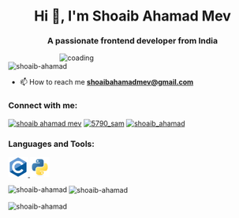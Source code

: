 
<h1 align="center">Hi 👋, I'm Shoaib Ahamad Mev</h1>
<h3 align="center">A passionate frontend developer from India</h3>
<img align ="right" alt="coading" width="400" src="https://i.pinimg.com/originals/e8/f4/53/e8f453469a3ec97ecd354df465d73913.gif">
<p align="left"> <img src="https://komarev.com/ghpvc/?username=shoaib-ahamad&label=Profile%20views&color=0e75b6&style=flat" alt="shoaib-ahamad" /> </p>

- 📫 How to reach me **shoaibahamadmev@gmail.com**

<h3 align="left">Connect with me:</h3>
<p align="left">
<a href="https://linkedin.com/in/shoaib ahamad mev" target="blank"><img align="center" src="https://raw.githubusercontent.com/rahuldkjain/github-profile-readme-generator/master/src/images/icons/Social/linked-in-alt.svg" alt="shoaib ahamad mev" height="30" width="40" /></a>
<a href="https://instagram.com/mr_ahamad___" target="blank"><img align="center" src="https://raw.githubusercontent.com/rahuldkjain/github-profile-readme-generator/master/src/images/icons/Social/instagram.svg" alt="5790_sam" height="30" width="40" /></a>
<a href="https://www.codechef.com/users/shoaib_ahamad" target="blank"><img align="center" src="https://cdn.jsdelivr.net/npm/simple-icons@3.1.0/icons/codechef.svg" alt="shoaib_ahamad" height="30" width="40" /></a>
</p>

<h3 align="left">Languages and Tools:</h3>
<p align="left"> <a href="https://www.cprogramming.com/" target="_blank" rel="noreferrer"> <img src="https://raw.githubusercontent.com/devicons/devicon/master/icons/c/c-original.svg" alt="c" width="40" height="40"/> </a> <a href="https://www.python.org" target="_blank" rel="noreferrer"> <img src="https://raw.githubusercontent.com/devicons/devicon/master/icons/python/python-original.svg" alt="python" width="40" height="40"/> </a> </p>

<p><img align="left" src="https://github-readme-stats.vercel.app/api/top-langs?username=shoaib-ahamad&show_icons=true&locale=en&layout=compact" alt="shoaib-ahamad" /></p>

<p>&nbsp;<img align="center" src="https://github-readme-stats.vercel.app/api?username=shoaib-ahamad&show_icons=true&locale=en" alt="shoaib-ahamad" /></p>

<p><img align="center" src="https://github-readme-streak-stats.herokuapp.com/?user=shoaib-ahamad&" alt="shoaib-ahamad" /></p>
